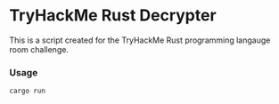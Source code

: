 # TryHackMe Rust Decrypter
This is a script created for the TryHackMe Rust programming langauge room challenge.

### Usage
```bash
cargo run
```
